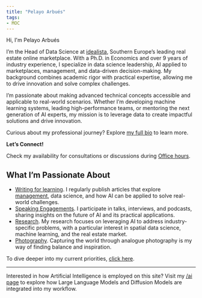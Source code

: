 ```yaml
---
title: "Pelayo Arbués"
tags:
- MOC
---
```


Hi, I'm Pelayo Arbués

I’m the Head of Data Science at [idealista](https://www.idealista.com), Southern Europe’s leading real estate online marketplace. With a Ph.D. in Economics and over 9 years of industry experience, I specialize in data science leadership, AI applied to marketplaces, management, and data-driven decision-making. My background combines academic rigor with practical expertise, allowing me to drive innovation and solve complex challenges. 

I’m passionate about making advanced technical concepts accessible and applicable to real-world scenarios. Whether I’m developing machine learning systems, leading high-performance teams, or mentoring the next generation of AI experts, my mission is to leverage data to create impactful solutions and drive innovation.

Curious about my professional journey? Explore [my full bio](mocs/Bio.md) to learn more.

**Let’s Connect!**

Check my availability for consultations or discussions during [Office hours](notes/Office%20hours.md).

## What I’m Passionate About

- [Writing for learning](mocs/digital-garden.md). I regularly publish articles that explore [management](mocs/moc-management.md), data science, and how AI can be applied to solve real-world challenges.
- [Speaking Engagements](mocs/moc-public-appearances.md). I participate in talks, interviews, and podcasts, sharing insights on the future of AI and its practical applications.
- [Research](mocs/moc-research.md). My research focuses on leveraging AI to address industry-specific problems, with a particular interest in spatial data science, machine learning, and the real estate market.
- [Photography](photography/index.md). Capturing the world through analogue photography is my way of finding balance and inspiration.

To dive deeper into my current priorities, [click here](mocs/now.md).

---
Interested in how Artificial Intelligence is employed on this site? Visit my [/ai page](mocs/ai.md) to explore how Large Language Models and Diffusion Models are integrated into my workflow.